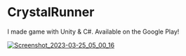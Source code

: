 # CrystalRunner
I made game with Unity &amp; C#. Available on the Google Play!


[![Screenshot_2023-03-25_05_00_16](https://user-images.githubusercontent.com/91792539/227680183-b915bb59-e3b3-44b2-92dc-19b65f0e70ca.png)](https://www.youtube.com/watch?v=aJgEMZ3B10M)
